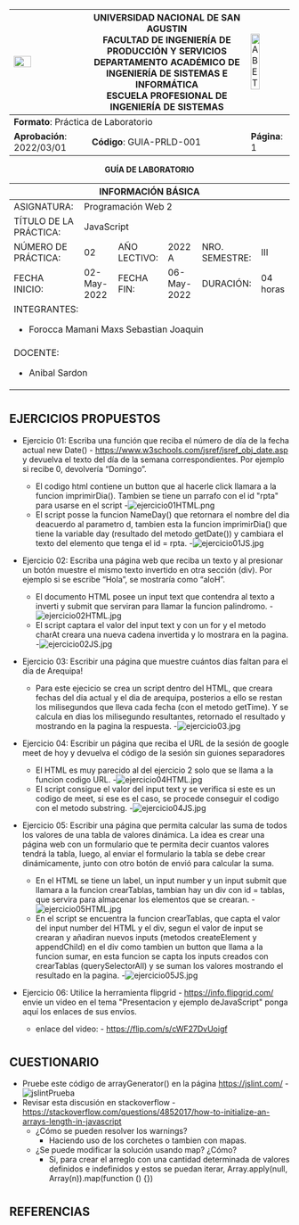 <div align="center">
<table>
    <theader>
        <tr>
            <td><img src="epis.png" style="width:50%; height:auto"/></td>
            <th>
                <span style="font-weight:bold;">UNIVERSIDAD NACIONAL DE SAN AGUSTIN</span><br />
                <span style="font-weight:bold;">FACULTAD DE INGENIERÍA DE PRODUCCIÓN Y SERVICIOS</span><br />
                <span style="font-weight:bold;">DEPARTAMENTO ACADÉMICO DE INGENIERÍA DE SISTEMAS E INFORMÁTICA</span><br />
                <span style="font-weight:bold;">ESCUELA PROFESIONAL DE INGENIERÍA DE SISTEMAS</span>
            </th>
            <td><img src="abet.png" alt="ABET" style="width:50%; height:auto"/></td>
        </tr>
    </theader>
    <tbody>
        <tr><td colspan="3"><span style="font-weight:bold;">Formato</span>: Práctica de Laboratorio</td></tr>
        <tr><td><span style="font-weight:bold;">Aprobación</span>:  2022/03/01</td><td><span style="font-weight:bold;">Código</span>: GUIA-PRLD-001</td><td><span style="font-weight:bold;">Página</span>: 1</td></tr>
    </tbody>
</table>
</div>

<div align="center">
<span style="font-weight:bold;">GUÍA DE LABORATORIO</span><br />
</div>


<table>
<theader>
<tr><th colspan="6">INFORMACIÓN BÁSICA</th></tr>
</theader>
<tbody>
<tr><td>ASIGNATURA:</td><td colspan="5">Programación Web 2</td></tr>
<tr><td>TÍTULO DE LA PRÁCTICA:</td><td colspan="5">JavaScript</td></tr>
<tr>
<td>NÚMERO DE PRÁCTICA:</td><td>02</td><td>AÑO LECTIVO:</td><td>2022 A</td><td>NRO. SEMESTRE:</td><td>III</td>
</tr>
<tr>
<td>FECHA INICIO:</td><td>02-May-2022</td><td>FECHA FIN:</td><td>06-May-2022</td><td>DURACIÓN:</td><td>04 horas</td>
</tr>
<tr><td colspan="6">INTEGRANTES:
    <ul>
        <li>Forocca Mamani Maxs Sebastian Joaquin</li>
    </ul>
</td>
</<tr>
<tr><td colspan="6">DOCENTE:
<ul>
<li>Anibal Sardon</li>
</ul>
</td>
</<tr>
</tdbody>
</table>


#


## EJERCICIOS PROPUESTOS
- Ejercicio 01: Escriba una función que reciba el número de día de la fecha actual new Date() - https://www.w3schools.com/jsref/jsref_obj_date.asp y devuelva el texto del día de la semana correspondientes. Por ejemplo si recibe 0, devolvería “Domingo”.
  - El codigo html contiene un button que al hacerle click llamara a la funcion imprimirDia(). Tambien se tiene un parrafo con el id "rpta" para usarse en el script
  -![ejercicio01HTML.png](ejercicio01HTML.png)
  - El script posse la funcion NameDay() que retornara el nombre del dia deacuerdo al parametro d, tambien esta la funcion imprimirDia() que tiene la variable day (resultado del metodo getDate()) y cambiara el texto del elemento que tenga el id = rpta.
  -![ejercicio01JS.jpg](ejercicio01JS.png)
  
- Ejercicio 02: Escriba una página web que reciba un texto y al presionar un botón muestre el mismo texto invertido en otra sección (div). Por ejemplo si se escribe “Hola”, se mostraría como “aloH”.
  - El documento HTML posee un input text que contendra al texto a inverti y submit que serviran para llamar la funcion palindromo.
  -![ejercicio02HTML.jpg](ejercicio02HTML.png)
  - El script captara el valor del input text y con un for y el metodo charAt creara una nueva cadena invertida y lo mostrara en la pagina. 
  -![ejercicio02JS.jpg](ejercicio02JS.png)
  
- Ejercicio 03: Escribir una página que muestre cuántos días faltan para el día de Arequipa!
  - Para este ejecicio se crea un script dentro del HTML, que creara fechas del dia actual y el dia de arequipa, posterios a ello se restan los milisegundos que lleva cada fecha (con el metodo getTime). Y se calcula en dias los milisegundo resultantes, retornado el resultado y mostrando en la pagina la respuesta.
  -![ejercicio03.jpg](ejercicio03.png)
  
- Ejercicio 04: Escribir un página que reciba el URL de la sesión de google meet de hoy y devuelva el código de la sesión sin guiones separadores
  - El HTML es muy parecido al del ejercicio 2 solo que se llama a la funcion codigo URL.
  -![ejercicio04HTML.jpg](ejercicio04HTML.png)
  - El script consigue el valor del input text y se verifica si este es un codigo de meet, si ese es el caso, se procede conseguir el codigo con el metodo substring.
  -![ejercicio04JS.jpg](ejercicio04JS.png)
  
- Ejercicio 05: Escribir una página que permita calcular las suma de todos los valores de una tabla de valores dinámica. La idea es crear una página web con un formulario que te permita decir cuantos valores tendrá la tabla, luego, al enviar el formulario la tabla se debe crear dinámicamente, junto con otro botón de envió para calcular la suma.
  - En el HTML se tiene un label, un input number y un input submit que llamara a la funcion crearTablas, tambian hay un div con id = tablas, que servira para almacenar los elementos que se crearan.
  -![ejercicio05HTML.jpg](ejercicio05HTML.png)
  - En el script se encuentra la funcion crearTablas, que capta el valor del input number del HTML y el div, segun el valor de input se crearan y añadiran nuevos inputs (metodos createElement y appendChild) en el div como tambien un button que llama a la funcion sumar, en esta funcion se capta los inputs creados con crearTablas (querySelectorAll) y se suman los valores mostrando el resultado en la pagina.
  -![ejercicio05JS.jpg](ejercicio05JS.png)
  
- Ejercicio 06: Utilice la herramienta flipgrid - https://info.flipgrid.com/ envie un video en el tema "Presentacion y ejemplo deJavaScript" ponga aquí los enlaces de sus envíos.
  - enlace del video: - https://flip.com/s/cWF27DvUoigf

#

## CUESTIONARIO
- Pruebe este código de arrayGenerator() en la página https://jslint.com/
    -![jslintPrueba](jslintPrueba.png) 
- Revisar esta discusión en stackoverflow - https://stackoverflow.com/questions/4852017/how-to-initialize-an-arrays-length-in-javascript
  - ¿Cómo se pueden resolver los warnings?
    - Haciendo uso de los corchetes o tambien con mapas.
  - ¿Se puede modificar la solución usando map? ¿Cómo?
    - Si, para crear el arreglo con una cantidad determinada de valores definidos e indefinidos y estos se puedan iterar, Array.apply(null, Array(n)).map(function () {})

#

## REFERENCIAS

#
